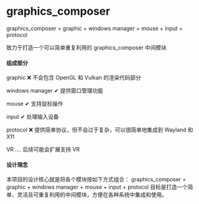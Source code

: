 # graphics_composer

graphics_composer = graphic + windows manager + mouse + input + protocol

致力于打造一个可以简单重复利用的 graphics_composer 中间模块

#### 组成部分
graphic
❌ 不会包含 OpenGL 和 Vulkan 的渲染代码部分

windows manager
✔ 提供窗口管理功能

mouse
✔ 支持鼠标操作

input
✔ 处理输入设备

protocol
❌ 提供简单协议，但不会过于复杂，可以很简单地集成到 Wayland 和 X11

VR
.... 后续可能会扩展支持 VR

#### 设计理念
本项目的设计核心就是将各个模块按如下方式组合：
graphics_composer = graphic + windows manager + mouse + input + protocol
目标是打造一个简单、灵活且可重复利用的中间模块，方便在各种系统中集成和使用。
